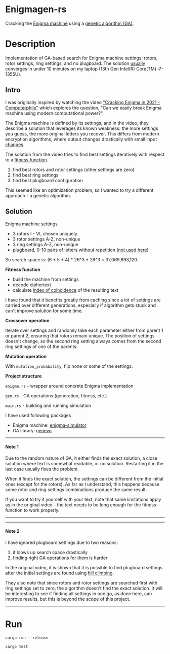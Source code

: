 # Enigmagen-rs

Cracking the [Enigma machine](https://en.wikipedia.org/wiki/Enigma_machine) using a [genetic algorithm (GA)](https://en.wikipedia.org/wiki/Genetic_algorithm).

# Description

Implementation of GA-based search for Enigma machine settings: rotors, rotor settings, ring settings, and no plugboard. The solution [usually](#note-1) converges in under 10 minutes on my laptop (13th Gen Intel(R) Core(TM) i7-1355U). 

## Intro

I was originally inspired by watching the video ["Cracking Enigma in 2021 - Computerphile"](https://www.youtube.com/watch?v=RzWB5jL5RX0) which explores the question, "Can we easily break Enigma machine using modern computational power?". 

The Enigma machine is defined by its settings, and in the video, they describe a solution that leverages its known weakness: the more settings you guess, the more original letters you recover. This differs from modern encryption algorithms, where output changes drastically with small input [changes](https://en.wikipedia.org/wiki/Avalanche_effect).

The solution from the video tries to find best settings iteratively with respect to a [fitness function](https://en.wikipedia.org/wiki/Fitness_function).

1. find best rotors and rotor settings (other settings are zero)
2. find best ring settings
3. find best plugboard configuration

This seemed like an optimization problem, so I wanted to try a different approach - a genetic algorithm. 

## Solution

Enigma machine settings

- 3 rotors I - VI, chosen uniquely 
- 3 rotor settings A-Z, non-unique
- 3 ring settings A-Z, non-unique 
- plugboard, 0-10 pairs of letters without repetition ([not used here](#note-2))

So search space is: (6 * 5 * 4) * 26^3 * 26^3 = 37,069,893,120.

**Fitness function**

- build the machine from settings
- decode ciphertext
- calculate [index of coincidence](https://en.wikipedia.org/wiki/Index_of_coincidence) of the resulting text

I have found that it benefits greatly from caching since a lot of settings are carried over different generations, especially if algorithm gets stuck and can't improve solution for some time.

**Crossover operation**

Iterate over settings and randomly take each parameter either from parent 1 or parent 2, ensuring that rotors remain unique. The position of settings doesn't change, so the second ring setting always comes from the second ring settings of one of the parents.

**Mutation operation**

With ```mutation_probability```, flip none or some of the settings.

**Project structure**

```enigma.rs``` - wrapper around concrete Enigma implementation

```gen.rs``` - GA operations (generation, fitness, etc.) 

```main.rs``` - building and running simulation

I have used following packages
- Enigma machine: [enigma-simulator](https://docs.rs/enigma-simulator/latest/enigma_simulator/)
- GA library: [genevo](https://docs.rs/genevo/latest/genevo/)

---
#### Note 1

Due to the random nature of GA, it either finds the exact solution, a close solution where text is somewhat readable, or no solution. Restarting it in the last case usually fixes the problem.

When it finds the exact solution, the settings can be different from the initial ones (except for the rotors). As far as I understand, this happens because some rotor and ring settings combinations produce the same result.

If you want to try it yourself with your text, note that same limitations apply as in the original video - the text needs to be long enough for the fitness function to work properly.

---

---
#### Note 2

I have ignored plugboard settings due to two reasons: 

1. it blows up search space drastically 
2. finding right GA operations for them is harder

In the original video, it is shown that it is possible to find plugboard settings after the initial settings are found using [hill climbing](https://en.wikipedia.org/wiki/Hill_climbing). 

They also note that since rotors and rotor settings are searched first with ring settings set to zero, the algorithm doesn't find the exact solution. It will be interesting to see if finding all settings in one go, as done here, can improve results, but this is beyond the scope of this project.

---

# Run 
```
cargo run --release
```

```
cargo test
```